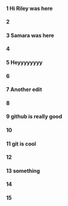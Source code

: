 #### 1 Hi Riley was here
#### 2
#### 3 Samara was here
#### 4
#### 5 Heyyyyyyyy
#### 6
#### 7 Another edit  
#### 8
#### 9 github is really good 
#### 10
#### 11 git is cool
#### 12
#### 13 something
#### 14
#### 15